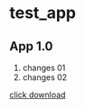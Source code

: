 # test_app

## App 1.0

1. changes 01
2. changes 02

[click download](https://codeload.github.com/greyson1015/imooc_market/zip/refs/heads/master)
